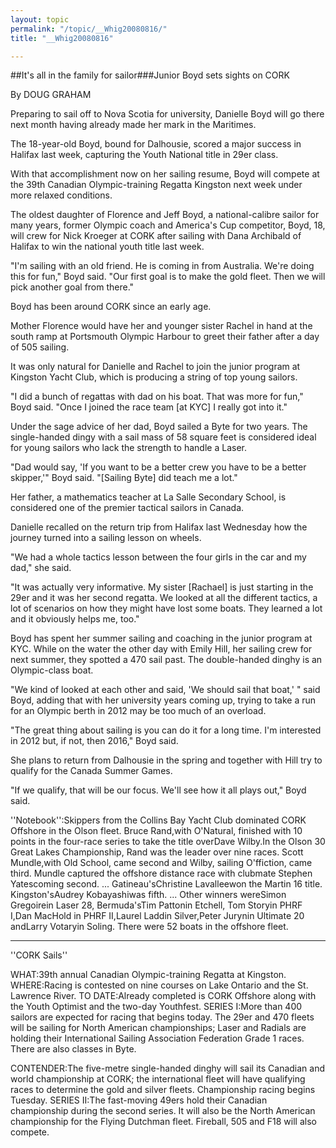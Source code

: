```yaml
---
layout: topic
permalink: "/topic/__Whig20080816/"
title: "__Whig20080816"

---
```


##It's all in the family for sailor###Junior Boyd sets sights on CORK

By DOUG GRAHAM
<div class="column2">
Preparing to sail off to Nova Scotia for university, Danielle Boyd will go there next month having already made her mark in the Maritimes.

The 18-year-old Boyd, bound for Dalhousie, scored a major success in Halifax last week, capturing the Youth National title in 29er class.

With that accomplishment now on her sailing resume, Boyd will compete at the 39th Canadian Olympic-training Regatta Kingston next week under more relaxed conditions.

The oldest daughter of Florence and Jeff Boyd, a national-calibre sailor for many years, former Olympic coach and America's Cup competitor, Boyd, 18, will crew for Nick Kroeger at CORK after sailing with Dana Archibald of Halifax to win the national youth title last week.

"I'm sailing with an old friend. He is coming in from Australia. We're doing this for fun," Boyd said. "Our first goal is to make the gold fleet. Then we will pick another goal from there."

Boyd has been around CORK since an early age.

Mother Florence would have her and younger sister Rachel in hand at the south ramp at Portsmouth Olympic Harbour to greet their father after a day of 505 sailing.

It was only natural for Danielle and Rachel to join the junior program at Kingston Yacht Club, which is producing a string of top young sailors.

"I did a bunch of regattas with dad on his boat. That was more for fun," Boyd said. "Once I joined the race team [at KYC] I really got into it."

Under the sage advice of her dad, Boyd sailed a Byte for two years. The single-handed dingy with a sail mass of 58 square feet is considered ideal for young sailors who lack the strength to handle a Laser.

"Dad would say, 'If you want to be a better crew you have to be a better skipper,'" Boyd said. "[Sailing Byte] did teach me a lot."

Her father, a mathematics teacher at La Salle Secondary School, is considered one of the premier tactical sailors in Canada.

Danielle recalled on the return trip from Halifax last Wednesday how the journey turned into a sailing lesson on wheels.

"We had a whole tactics lesson between the four girls in the car and my dad," she said.

"It was actually very informative. My sister [Rachael] is just starting in the 29er and it was her second regatta. We looked at all the different tactics, a lot of scenarios on how they might have lost some boats. They learned a lot and it obviously helps me, too."

Boyd has spent her summer sailing and coaching in the junior program at KYC. While on the water the other day with Emily Hill, her sailing crew for next summer, they spotted a 470 sail past. The double-handed dinghy is an Olympic-class boat.

"We kind of looked at each other and said, 'We should sail that boat,' " said Boyd, adding that with her university years coming up, trying to take a run for an Olympic berth in 2012 may be too much of an overload.

"The great thing about sailing is you can do it for a long time. I'm interested in 2012 but, if not, then 2016," Boyd said.

She plans to return from Dalhousie in the spring and together with Hill try to qualify for the Canada Summer Games.

"If we qualify, that will be our focus. We'll see how it all plays out," Boyd said.

''Notebook'':Skippers from the Collins Bay Yacht Club dominated CORK Offshore in the Olson fleet. Bruce Rand,with O'Natural, finished with 10 points in the four-race series to take the title overDave Wilby.In the Olson 30 Great Lakes Championship, Rand was the leader over nine races. Scott Mundle,with Old School, came second and Wilby, sailing O'ffiction, came third. Mundle captured the offshore distance race with clubmate Stephen Yatescoming second. ... Gatineau'sChristine Lavalleewon the Martin 16 title. Kingston'sAudrey Kobayashiwas fifth. ... Other winners wereSimon Gregoirein Laser 28, Bermuda'sTim Pattonin Etchell, Tom Storyin PHRF I,Dan MacHold in PHRF II,Laurel Laddin Silver,Peter Jurynin Ultimate 20 andLarry Votaryin Soling. There were 52 boats in the offshore fleet.

----

''CORK Sails''

WHAT:39th annual Canadian Olympic-training Regatta at Kingston. WHERE:Racing is contested on nine courses on Lake Ontario and the St. Lawrence River. TO DATE:Already completed is CORK Offshore along with the Youth Optimist and the two-day Youthfest. SERIES I:More than 400 sailors are expected for racing that begins today. The 29er and 470 fleets will be sailing for North American championships; Laser and Radials are holding their International Sailing Association Federation Grade 1 races. There are also classes in Byte.

CONTENDER:The five-metre single-handed dinghy will sail its Canadian and world championship at CORK; the international fleet will have qualifying races to determine the gold and silver fleets. Championship racing begins Tuesday. SERIES II:The fast-moving 49ers hold their Canadian championship during the second series. It will also be the North American championship for the Flying Dutchman fleet. Fireball, 505 and F18 will also compete.
</div>
